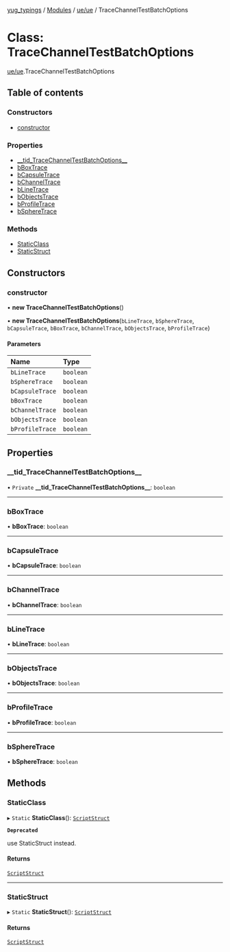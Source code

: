 [yug_typings](../README.md) / [Modules](../modules.md) / [ue/ue](../modules/ue_ue.md) / TraceChannelTestBatchOptions

# Class: TraceChannelTestBatchOptions

[ue/ue](../modules/ue_ue.md).TraceChannelTestBatchOptions

## Table of contents

### Constructors

- [constructor](ue_ue.TraceChannelTestBatchOptions.md#constructor)

### Properties

- [\_\_tid\_TraceChannelTestBatchOptions\_\_](ue_ue.TraceChannelTestBatchOptions.md#__tid_tracechanneltestbatchoptions__)
- [bBoxTrace](ue_ue.TraceChannelTestBatchOptions.md#bboxtrace)
- [bCapsuleTrace](ue_ue.TraceChannelTestBatchOptions.md#bcapsuletrace)
- [bChannelTrace](ue_ue.TraceChannelTestBatchOptions.md#bchanneltrace)
- [bLineTrace](ue_ue.TraceChannelTestBatchOptions.md#blinetrace)
- [bObjectsTrace](ue_ue.TraceChannelTestBatchOptions.md#bobjectstrace)
- [bProfileTrace](ue_ue.TraceChannelTestBatchOptions.md#bprofiletrace)
- [bSphereTrace](ue_ue.TraceChannelTestBatchOptions.md#bspheretrace)

### Methods

- [StaticClass](ue_ue.TraceChannelTestBatchOptions.md#staticclass)
- [StaticStruct](ue_ue.TraceChannelTestBatchOptions.md#staticstruct)

## Constructors

### constructor

• **new TraceChannelTestBatchOptions**()

• **new TraceChannelTestBatchOptions**(`bLineTrace`, `bSphereTrace`, `bCapsuleTrace`, `bBoxTrace`, `bChannelTrace`, `bObjectsTrace`, `bProfileTrace`)

#### Parameters

| Name | Type |
| :------ | :------ |
| `bLineTrace` | `boolean` |
| `bSphereTrace` | `boolean` |
| `bCapsuleTrace` | `boolean` |
| `bBoxTrace` | `boolean` |
| `bChannelTrace` | `boolean` |
| `bObjectsTrace` | `boolean` |
| `bProfileTrace` | `boolean` |

## Properties

### \_\_tid\_TraceChannelTestBatchOptions\_\_

• `Private` **\_\_tid\_TraceChannelTestBatchOptions\_\_**: `boolean`

___

### bBoxTrace

• **bBoxTrace**: `boolean`

___

### bCapsuleTrace

• **bCapsuleTrace**: `boolean`

___

### bChannelTrace

• **bChannelTrace**: `boolean`

___

### bLineTrace

• **bLineTrace**: `boolean`

___

### bObjectsTrace

• **bObjectsTrace**: `boolean`

___

### bProfileTrace

• **bProfileTrace**: `boolean`

___

### bSphereTrace

• **bSphereTrace**: `boolean`

## Methods

### StaticClass

▸ `Static` **StaticClass**(): [`ScriptStruct`](ue_ue.ScriptStruct.md)

**`Deprecated`**

use StaticStruct instead.

#### Returns

[`ScriptStruct`](ue_ue.ScriptStruct.md)

___

### StaticStruct

▸ `Static` **StaticStruct**(): [`ScriptStruct`](ue_ue.ScriptStruct.md)

#### Returns

[`ScriptStruct`](ue_ue.ScriptStruct.md)
